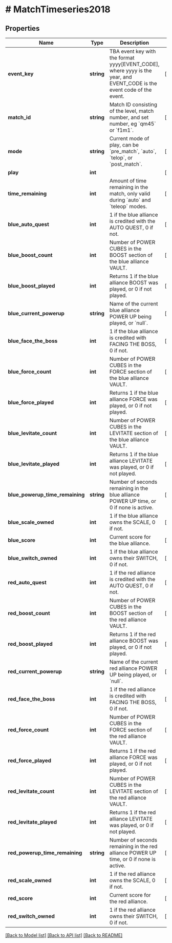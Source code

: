 # # MatchTimeseries2018

## Properties

Name | Type | Description | Notes
------------ | ------------- | ------------- | -------------
**event_key** | **string** | TBA event key with the format yyyy[EVENT_CODE], where yyyy is the year, and EVENT_CODE is the event code of the event. | [optional] 
**match_id** | **string** | Match ID consisting of the level, match number, and set number, eg &#x60;qm45&#x60; or &#x60;f1m1&#x60;. | [optional] 
**mode** | **string** | Current mode of play, can be &#x60;pre_match&#x60;, &#x60;auto&#x60;, &#x60;telop&#x60;, or &#x60;post_match&#x60;. | [optional] 
**play** | **int** |  | [optional] 
**time_remaining** | **int** | Amount of time remaining in the match, only valid during &#x60;auto&#x60; and &#x60;teleop&#x60; modes. | [optional] 
**blue_auto_quest** | **int** | 1 if the blue alliance is credited with the AUTO QUEST, 0 if not. | [optional] 
**blue_boost_count** | **int** | Number of POWER CUBES in the BOOST section of the blue alliance VAULT. | [optional] 
**blue_boost_played** | **int** | Returns 1 if the blue alliance BOOST was played, or 0 if not played. | [optional] 
**blue_current_powerup** | **string** | Name of the current blue alliance POWER UP being played, or &#x60;null&#x60;. | [optional] 
**blue_face_the_boss** | **int** | 1 if the blue alliance is credited with FACING THE BOSS, 0 if not. | [optional] 
**blue_force_count** | **int** | Number of POWER CUBES in the FORCE section of the blue alliance VAULT. | [optional] 
**blue_force_played** | **int** | Returns 1 if the blue alliance FORCE was played, or 0 if not played. | [optional] 
**blue_levitate_count** | **int** | Number of POWER CUBES in the LEVITATE section of the blue alliance VAULT. | [optional] 
**blue_levitate_played** | **int** | Returns 1 if the blue alliance LEVITATE was played, or 0 if not played. | [optional] 
**blue_powerup_time_remaining** | **string** | Number of seconds remaining in the blue alliance POWER UP time, or 0 if none is active. | [optional] 
**blue_scale_owned** | **int** | 1 if the blue alliance owns the SCALE, 0 if not. | [optional] 
**blue_score** | **int** | Current score for the blue alliance. | [optional] 
**blue_switch_owned** | **int** | 1 if the blue alliance owns their SWITCH, 0 if not. | [optional] 
**red_auto_quest** | **int** | 1 if the red alliance is credited with the AUTO QUEST, 0 if not. | [optional] 
**red_boost_count** | **int** | Number of POWER CUBES in the BOOST section of the red alliance VAULT. | [optional] 
**red_boost_played** | **int** | Returns 1 if the red alliance BOOST was played, or 0 if not played. | [optional] 
**red_current_powerup** | **string** | Name of the current red alliance POWER UP being played, or &#x60;null&#x60;. | [optional] 
**red_face_the_boss** | **int** | 1 if the red alliance is credited with FACING THE BOSS, 0 if not. | [optional] 
**red_force_count** | **int** | Number of POWER CUBES in the FORCE section of the red alliance VAULT. | [optional] 
**red_force_played** | **int** | Returns 1 if the red alliance FORCE was played, or 0 if not played. | [optional] 
**red_levitate_count** | **int** | Number of POWER CUBES in the LEVITATE section of the red alliance VAULT. | [optional] 
**red_levitate_played** | **int** | Returns 1 if the red alliance LEVITATE was played, or 0 if not played. | [optional] 
**red_powerup_time_remaining** | **string** | Number of seconds remaining in the red alliance POWER UP time, or 0 if none is active. | [optional] 
**red_scale_owned** | **int** | 1 if the red alliance owns the SCALE, 0 if not. | [optional] 
**red_score** | **int** | Current score for the red alliance. | [optional] 
**red_switch_owned** | **int** | 1 if the red alliance owns their SWITCH, 0 if not. | [optional] 

[[Back to Model list]](../../README.md#documentation-for-models) [[Back to API list]](../../README.md#documentation-for-api-endpoints) [[Back to README]](../../README.md)


